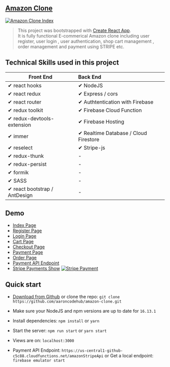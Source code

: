 ## [Amazon Clone](https://github-c5c88.firebaseapp.com/)
[![Amazon Clone Index](https://firebasestorage.googleapis.com/v0/b/github-c5c88.appspot.com/o/appScreenshot%2Famazon-index.jpg?alt=media&token=79eb6701-a406-46f7-9216-e32e9b30f2a5)](https://github-c5c88.firebaseapp.com/)
> This project was bootstrapped with [Create React App](https://github.com/facebook/create-react-app).<br/>
  It is fully functional E-commerical Amazon clone including user register, user login , user authentication, shop cart management , order management and payment using STRIPE etc.
## Technical Skills used in this project

| Front End              | Back End |
| ------------------------ | :----------------------------------------------------------- |
| ✔ react hooks                               | ✔ NodeJS 
| ✔ react redux                               |✔ Express / cors
| ✔ react router                              |✔ Authtentication with Firebase
| ✔ redux toolkit                             |✔ Firebase Cloud Function
| ✔ redux-devtools-extension                  | ✔ Firebase Hosting
| ✔ immer                                     | ✔ Realtime Database / Cloud Firestore
| ✔ reselect                                  | ✔ Stripe-js                                                                                
| ✔ redux-thunk                               | -  
| ✔ redux-persist                             | -
| ✔ formik                                    | -
| ✔ SASS                                      | - 
| ✔ react bootstrap / AntDesign               | -

## Demo

- [Index Page](https://github-c5c88.firebaseapp.com/)
- [Register Page](https://github-c5c88.firebaseapp.com/auth/register)
- [Login Page](https://github-c5c88.firebaseapp.com/auth)
- [Cart Page](https://github-c5c88.firebaseapp.com/checkout)
- [Checkout Page](https://github-c5c88.firebaseapp.com/checkout)
- [Payment Page](https://github-c5c88.firebaseapp.com/payment)
- [Order Page](https://github-c5c88.firebaseapp.com/orders)
- [Payment API Endpoint](https://us-central1-github-c5c88.cloudfunctions.net/amazonStripeApi)
- [Stripe Payments Show](https://firebasestorage.googleapis.com/v0/b/github-c5c88.appspot.com/o/appScreenshot%2Famazon-payment.png?alt=media&token=ea6245b6-9a90-4709-a10d-8023aeac72b7)
[![Stripe Payment](https://firebasestorage.googleapis.com/v0/b/github-c5c88.appspot.com/o/appScreenshot%2Famazon-payment.png?alt=media&token=ea6245b6-9a90-4709-a10d-8023aeac72b7)](https://firebasestorage.googleapis.com/v0/b/github-c5c88.appspot.com/o/appScreenshot%2Famazon-payment.png?alt=media&token=ea6245b6-9a90-4709-a10d-8023aeac72b7)

## Quick start

- [Download from Github](https://github.com/aaroncodehub/amazon-clone/archive/master.zip) or clone the repo: `git clone https://github.com/aaroncodehub/amazon-clone.git`

- Make sure your NodeJS and npm versions are up to date for `16.13.1`

- Install dependencies: `npm install` or `yarn`

- Start the server: `npm run start` or `yarn start`

- Views are on: `localhost:3000`

- Payment API Endpoint: `https://us-central1-github-c5c88.cloudfunctions.net/amazonStripeApi` or Get a local endpoint: `firebase emulator start`
